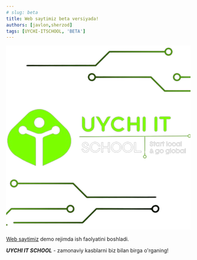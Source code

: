 ```yaml
---
# slug: beta
title: Web saytimiz beta versiyada!
authors: [javlon,sherzod]
tags: [UYCHI-ITSCHOOL, 'BETA']
---
```


![uychi-itschool brand.png](../../static/img/it-rb.png)

[Web saytimiz](https://uychi-itschool.uz) demo rejimda ish faolyatini boshladi.

***UYCHI IT SCHOOL*** - zamonaviy kasblarni biz bilan birga o'rganing!
